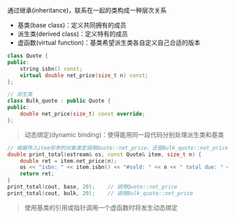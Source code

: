 通过继承(inheritance)，联系在一起的类构成一种层次关系

+ 基类(base class)：定义共同拥有的成员
+ 派生类(derived class)：定义特有的成员
+ 虚函数(virtual function)：基类希望派生类各自定义自己合适的版本

```cpp
class Quote {
public:
    string isbn() const;
    virtual double net_price(size_t n) const;
};

// 派生类
class Bulk_quote : public Quote {
public:
    double net_price(size_t) const override;
};
```

>动态绑定(dynamic binding)：使得能用同一段代码分别处理派生类和基类

```cpp
// 根据传入item形参的对象类型调用Quote::net_price，还是Bulk_quote::net_price
double print_total(ostream& os, const Quote& item, size_t n) {
    double ret = item.net_price(n);
    os << "isbn: " << item.isbn() << "#sold: " << n << " total due: " << ret << endl;
    return ret;
}
print_total(cout, base, 20);    // 调用Quote::net_price
print_total(cout, bulk, 20);    // 调用Bulk_quote::net_price
```

>使用基类的引用或指针调用一个虚函数时将发生动态绑定